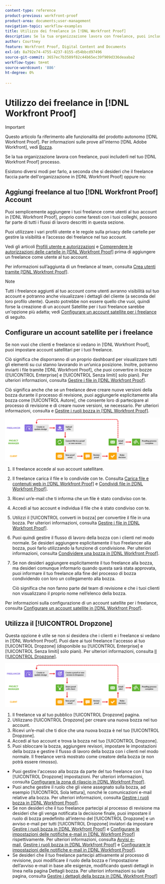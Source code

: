 ```yaml
---
content-type: reference
product-previous: workfront-proof
product-area: documents;user-management
navigation-topic: workflow-examples
title: Utilizzo dei freelance in [!DNL Workfront Proof]
description: Se la tua organizzazione lavora con freelance, puoi includerli nel tuo [!DNL Workfront Proof] processo.
author: Courtney
feature: Workfront Proof, Digital Content and Documents
exl-id: 8a792e74-4755-4237-8155-d54bbcd97496
source-git-commit: 3657ec7b3509f82c44b65ec39f909d336deaaba2
workflow-type: tm+mt
source-wordcount: '886'
ht-degree: 0%

---
```


# Utilizzo dei freelance in [!DNL Workfront Proof]

>[!IMPORTANT]
>
>Questo articolo fa riferimento alle funzionalità del prodotto autonomo [!DNL Workfront Proof]. Per informazioni sulle prove all&#39;interno [!DNL Adobe Workfront], vedi [Bozza](../../../review-and-approve-work/proofing/proofing.md).

Se la tua organizzazione lavora con freelance, puoi includerli nel tuo [!DNL Workfront Proof] processo.

Esistono diversi modi per farlo, a seconda che si desideri che il freelance faccia parte dell&#39;organizzazione in [!DNL Workfront Proof] oppure no:

## Aggiungi freelance al tuo [!DNL Workfront Proof] Account

Puoi semplicemente aggiungere i tuoi freelance come utenti al tuo account in [!DNL Workfront Proof], proprio come faresti con i tuoi colleghi, possono far parte di tutti i flussi di lavoro descritti in questa sezione.

Puoi utilizzare i vari profili utente e le regole sulla privacy delle cartelle per gestire la visibilità e l’accesso dei freelance nel tuo account.

Vedi gli articoli  [Profili utente e autorizzazioni](https://support.workfront.com/hc/https://support.workfront.com/hc/en-us/articles/115004087428-User-profiles-and-permissions) e [Comprendere le autorizzazioni delle cartelle in [!DNL Workfront Proof]](../../../workfront-proof/wp-work-proofsfiles/organize-your-work/folder-permissions.md) prima di aggiungere un freelance come utente al tuo account.

Per informazioni sull’aggiunta di un freelance al team, consulta [Crea utenti tramite [!DNL Workfront Proof]](../../../workfront-proof/wp-mnguserscontacts/users/create-users.md).

>[!NOTE]
>
>Tutti i freelance aggiunti al tuo account come utenti avranno visibilità sul tuo account e potranno anche visualizzare i dettagli del cliente (a seconda del loro profilo utente). Questo potrebbe non essere quello che vuoi, quindi forse la creazione di un account Satellite per i tuoi freelance sarebbe un&#39;opzione più adatta; vedi [Configurare un account satellite per i freelance](https://support.workfront.com/knowledge/articles/115004259868/en-us?brand_id=662728&amp;return_to=%2Fhc%2Fen-us%2Farticles%2F115004259868#Option-B---set-up-a-satellite-account-for-your-freelancers) di seguito.

## Configurare un account satellite per i freelance

Se non vuoi che clienti e freelance si vedano in [!DNL Workfront Proof], puoi impostare account satellitari per i tuoi freelance.

Ciò significa che disporranno di un proprio dashboard per visualizzare tutti gli elementi su cui stanno lavorando in un’unica posizione. Inoltre, potranno inviarti i file tramite [!DNL Workfront Proof], che puoi convertire in bozze ([!UICONTROL Enterprise] e [!UICONTROL Senza limiti] solo piani). Per ulteriori informazioni, consulta [Gestire i file in [!DNL Workfront Proof]](../../../workfront-proof/wp-work-proofsfiles/manage-your-work/manage-files.md).

Ciò significa anche che se un freelance deve creare nuove versioni della bozza durante il processo di revisione, puoi aggiungerle esplicitamente alla bozza come [!UICONTROL Autore], che consente loro di partecipare al processo di revisione e di creare nuove versioni, se necessario. Per ulteriori informazioni, consulta e [Gestire i ruoli bozza in [!DNL Workfront Proof]](../../../workfront-proof/wp-work-proofsfiles/share-proofs-and-files/manage-proof-roles.md).

![freelancers_option_B.png](assets/freelancers_-_option_B.png)

1. Il freelance accede al suo account satellitare.
1. Il freelance carica il file e lo condivide con te. Consulta [Carica file e contenuti web in [!DNL Workfront Proof]](../../../workfront-proof/wp-work-proofsfiles/create-proofs-and-files/upload-files-web-content.md) e [Condividi file in [!DNL Workfront Proof]](../../../workfront-proof/wp-work-proofsfiles/share-proofs-and-files/share-files.md).

1. Ricevi un’e-mail che ti informa che un file è stato condiviso con te.
1. Accedi al tuo account e individua il file che è stato condiviso con te.
1. Utilizzi il [!UICONTROL converti in bozza] per convertire il file in una bozza. Per ulteriori informazioni, consulta [Gestire i file in [!DNL Workfront Proof]](../../../workfront-proof/wp-work-proofsfiles/manage-your-work/manage-files.md).
1. Puoi quindi gestire il flusso di lavoro della bozza con i clienti nel modo normale. Se desideri aggiungere esplicitamente il tuo Freelancer alla bozza, puoi farlo utilizzando la funzione di condivisione. Per ulteriori informazioni, consulta [Condividere una bozza in [!DNL Workfront Proof]](../../../workfront-proof/wp-work-proofsfiles/share-proofs-and-files/share-proof.md).
1. Se non desideri aggiungere esplicitamente il tuo freelance alla bozza, ma desideri comunque informarlo quando questa sarà stata approvata, puoi informare il tuo freelance alla fine del processo di bozza condividendo con loro un collegamento alla bozza.

   Ciò significa che non fanno parte del team di revisione e che i tuoi clienti non visualizzano il proprio nome nell’elenco della bozza.

Per informazioni sulla configurazione di un account satellite per i freelance, consulta  [Configurare un account satellite in [!DNL Workfront Proof]](../../../workfront-proof/wp-acct-admin/satellite-accounts/configure-sat-acct-in-wp.md).

## Utilizza il [!UICONTROL Dropzone]

Questa opzione è utile se non si desidera che i clienti e i freelance si vedano in [!DNL Workfront Proof]. Puoi dare ai tuoi freelance l&#39;accesso al tuo [!UICONTROL Dropzone] (disponibile su [!UICONTROL Enterprise] e [!UICONTROL Senza limiti] solo piani). Per ulteriori informazioni, consulta [Il [!UICONTROL Dropzone]](../../../workfront-proof/wp-work-proofsfiles/create-proofs-and-files/dropzone.md).

![freelance_-_option_C_-_dropzone.png](assets/freelancers_-_option_C_-_dropzone.png)

1. Il freelance va al tuo pubblico [!UICONTROL Dropzone] pagina.
1. Utilizzano [!UICONTROL Dropzone] per creare una nuova bozza nel tuo account.
1. Ricevi un’e-mail che ti dice che una nuova bozza è nel tuo [!UICONTROL Dropzone].
1. Accedi al tuo account e trova la bozza nel tuo [!UICONTROL Dropzone].
1. Puoi sbloccare la bozza, aggiungere revisori, impostare le impostazioni della bozza e gestire il flusso di lavoro della bozza con i clienti nel modo normale. Il freelance verrà mostrato come creatore della bozza (e non potrà essere rimosso).

* Puoi gestire l&#39;accesso alla bozza da parte del tuo freelance con il tuo [!UICONTROL Dropzone] impostazioni. Per ulteriori informazioni, consulta [Configurare la zona di rilascio in [!DNL Workfront Proof]](../../../workfront-proof/wp-acct-admin/account-settings/configure-dropzone-in-wp.md).
* Puoi anche gestire il ruolo che gli viene assegnato sulla bozza, ad esempio [!UICONTROL Sola lettura], nonché le comunicazioni e-mail relative alla bozza. Per ulteriori informazioni, consulta [Gestire i ruoli bozza in [!DNL Workfront Proof]](../../../workfront-proof/wp-work-proofsfiles/share-proofs-and-files/manage-proof-roles.md).
* Se non desideri che il tuo freelance partecipi al processo di revisione ma desideri che gli venga notificata la decisione finale, puoi impostare il ruolo di bozza predefinito all’interno del [!UICONTROL Dropzone] e un avviso e-mail per tutti [!UICONTROL Dropzone] inviatori da impostare [Gestire i ruoli bozza in [!DNL Workfront Proof]](../../../workfront-proof/wp-work-proofsfiles/share-proofs-and-files/manage-proof-roles.md) e [Configurare le impostazioni delle notifiche e-mail in [!DNL Workfront Proof]](../../../workfront-proof/wp-emailsntfctns/email-alerts/config-email-notification-settings-wp.md) rispettivamente. Per ulteriori informazioni, consulta [Avvisi e-mail,](https://support.workfront.com/hc/en-us/sections/115000911867-Email-alerts) [Gestire i ruoli bozza in [!DNL Workfront Proof]](../../../workfront-proof/wp-work-proofsfiles/share-proofs-and-files/manage-proof-roles.md) e [Configurare le impostazioni delle notifiche e-mail in [!DNL Workfront Proof]](../../../workfront-proof/wp-emailsntfctns/email-alerts/config-email-notification-settings-wp.md).
* Se desideri che il tuo freelance partecipi attivamente al processo di revisione, puoi modificare il ruolo della bozza e l’impostazione dell’avviso e-mail in base alle esigenze, modificando questi dettagli in linea nella pagina Dettagli bozza. Per ulteriori informazioni su tale pagina, consulta [Gestire i dettagli della bozza in [!DNL Workfront Proof]](../../../workfront-proof/wp-work-proofsfiles/manage-your-work/manage-proof-details.md)
